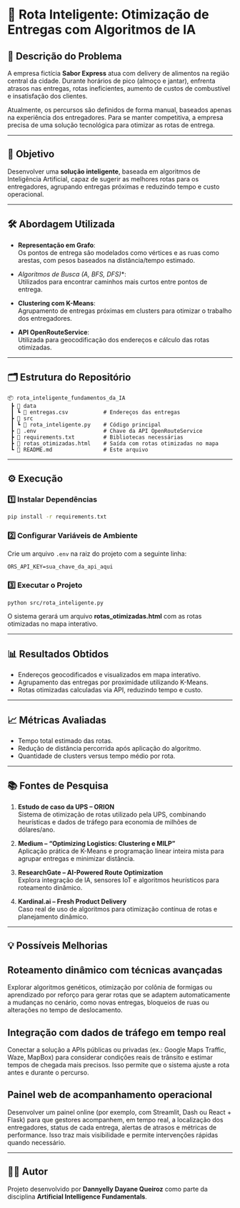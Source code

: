 # 🚀 Rota Inteligente: Otimização de Entregas com Algoritmos de IA  

## 📌 Descrição do Problema  
A empresa fictícia **Sabor Express** atua com delivery de alimentos na região central da cidade. Durante horários de pico (almoço e jantar), enfrenta atrasos nas entregas, rotas ineficientes, aumento de custos de combustível e insatisfação dos clientes.  

Atualmente, os percursos são definidos de forma manual, baseados apenas na experiência dos entregadores. Para se manter competitiva, a empresa precisa de uma solução tecnológica para otimizar as rotas de entrega.  

---

## 🎯 Objetivo  
Desenvolver uma **solução inteligente**, baseada em algoritmos de Inteligência Artificial, capaz de sugerir as melhores rotas para os entregadores, agrupando entregas próximas e reduzindo tempo e custo operacional.  

---

## 🛠️ Abordagem Utilizada  

- **Representação em Grafo**:  
  Os pontos de entrega são modelados como vértices e as ruas como arestas, com pesos baseados na distância/tempo estimado.

- **Algoritmos de Busca (A*, BFS, DFS)**:  
  Utilizados para encontrar caminhos mais curtos entre pontos de entrega.

- **Clustering com K-Means**:  
  Agrupamento de entregas próximas em clusters para otimizar o trabalho dos entregadores.

- **API OpenRouteService**:  
  Utilizada para geocodificação dos endereços e cálculo das rotas otimizadas.

---

## 🗂️ Estrutura do Repositório  

```
📦 rota_inteligente_fundamentos_da_IA
 ┣ 📂 data
 ┃ ┗ 📄 entregas.csv           # Endereços das entregas
 ┣ 📂 src
 ┃ ┗ 📄 rota_inteligente.py    # Código principal
 ┣ 📄 .env                     # Chave da API OpenRouteService
 ┣ 📄 requirements.txt         # Bibliotecas necessárias
 ┣ 📄 rotas_otimizadas.html    # Saída com rotas otimizadas no mapa
 ┗ 📄 README.md                # Este arquivo
```

---

## ⚙️ Execução  

### 1️⃣ Instalar Dependências  
```bash
pip install -r requirements.txt
```

### 2️⃣ Configurar Variáveis de Ambiente  
Crie um arquivo `.env` na raiz do projeto com a seguinte linha:  
```
ORS_API_KEY=sua_chave_da_api_aqui
```

### 3️⃣ Executar o Projeto  
```bash
python src/rota_inteligente.py
```

O sistema gerará um arquivo **rotas_otimizadas.html** com as rotas otimizadas no mapa interativo.

---

## 📊 Resultados Obtidos  

- Endereços geocodificados e visualizados em mapa interativo.  
- Agrupamento das entregas por proximidade utilizando K-Means.  
- Rotas otimizadas calculadas via API, reduzindo tempo e custo.  

---

## 📈 Métricas Avaliadas  

- Tempo total estimado das rotas.  
- Redução de distância percorrida após aplicação do algoritmo.  
- Quantidade de clusters versus tempo médio por rota.  

---

## 📚 Fontes de Pesquisa  

1. **Estudo de caso da UPS – ORION**  
   Sistema de otimização de rotas utilizado pela UPS, combinando heurísticas e dados de tráfego para economia de milhões de dólares/ano.  

2. **Medium – “Optimizing Logistics: Clustering e MILP”**  
   Aplicação prática de K-Means e programação linear inteira mista para agrupar entregas e minimizar distância.  

3. **ResearchGate – AI-Powered Route Optimization**  
   Explora integração de IA, sensores IoT e algoritmos heurísticos para roteamento dinâmico.  

4. **Kardinal.ai – Fresh Product Delivery**  
   Caso real de uso de algoritmos para otimização contínua de rotas e planejamento dinâmico.  

---

## 💡 Possíveis Melhorias  

## Roteamento dinâmico com técnicas avançadas

Explorar algoritmos genéticos, otimização por colônia de formigas ou aprendizado por reforço para gerar rotas que se adaptem automaticamente a mudanças no cenário, como novas entregas, bloqueios de ruas ou alterações no tempo de deslocamento.

## Integração com dados de tráfego em tempo real

Conectar a solução a APIs públicas ou privadas (ex.: Google Maps Traffic, Waze, MapBox) para considerar condições reais de trânsito e estimar tempos de chegada mais precisos. Isso permite que o sistema ajuste a rota antes e durante o percurso.

## Painel web de acompanhamento operacional

Desenvolver um painel online (por exemplo, com Streamlit, Dash ou React + Flask) para que gestores acompanhem, em tempo real, a localização dos entregadores, status de cada entrega, alertas de atrasos e métricas de performance. Isso traz mais visibilidade e permite intervenções rápidas quando necessário.  

---

## 👩‍💻 Autor  

Projeto desenvolvido por **Dannyelly Dayane Queiroz** como parte da disciplina **Artificial Intelligence Fundamentals**.
